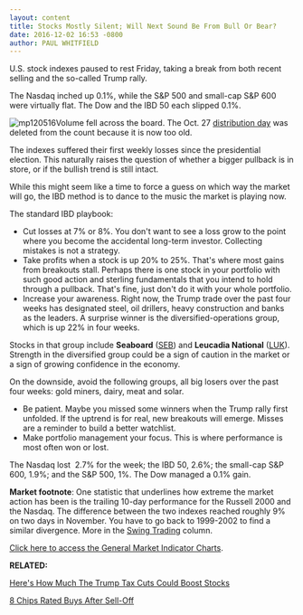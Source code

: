 ```yaml
---
layout: content
title: Stocks Mostly Silent; Will Next Sound Be From Bull Or Bear?
date: 2016-12-02 16:53 -0800
author: PAUL WHITFIELD
---
```






U.S. stock indexes paused to rest Friday, taking a break from both recent selling and the so-called Trump rally.


The Nasdaq inched up 0.1%, while the S&P 500 and small-cap S&P 600 were virtually flat. The Dow and the IBD 50 each slipped 0.1%.


![mp120516](https://www.investors.com/wp-content/uploads/2016/12/MP120516-193x300.png)Volume fell across the board. The Oct. 27 [distribution day](http://education.investors.com/lesson.aspx?id=735759&sourceid=735764) was deleted from the count because it is now too old.


The indexes suffered their first weekly losses since the presidential election. This naturally raises the question of whether a bigger pullback is in store, or if the bullish trend is still intact.


While this might seem like a time to force a guess on which way the market will go, the IBD method is to dance to the music the market is playing now.


The standard IBD playbook:


* Cut losses at 7% or 8%. You don't want to see a loss grow to the point where you become the accidental long-term investor. Collecting mistakes is not a strategy.
* Take profits when a stock is up 20% to 25%. That's where most gains from breakouts stall. Perhaps there is one stock in your portfolio with such good action and sterling fundamentals that you intend to hold through a pullback. That's fine, just don't do it with your whole portfolio.
* Increase your awareness. Right now, the Trump trade over the past four weeks has designated steel, oil drillers, heavy construction and banks as the leaders. A surprise winner is the diversified-operations group, which is up 22% in four weeks.



Stocks in that group include **Seaboard** ([SEB](https://research.investors.com/quote.aspx?symbol=SEB)) and **Leucadia National** ([LUK](https://research.investors.com/quote.aspx?symbol=LUK)). Strength in the diversified group could be a sign of caution in the market or a sign of growing confidence in the economy.


On the downside, avoid the following groups, all big losers over the past four weeks: gold miners, dairy, meat and solar.


* Be patient. Maybe you missed some winners when the Trump rally first unfolded. If the uptrend is for real, new breakouts will emerge. Misses are a reminder to build a better watchlist.
* Make portfolio management your focus. This is where performance is most often won or lost.


The Nasdaq lost  2.7% for the week; the IBD 50, 2.6%; the small-cap S&P 600, 1.9%; and the S&P 500, 1%. The Dow managed a 0.1% gain.


**Market footnote**: One statistic that underlines how extreme the market action has been is the trailing 10-day performance for the Russell 2000 and the Nasdaq. The difference between the two indexes reached roughly 9% on two days in November. You have to go back to 1999-2002 to find a similar divergence. More in the [Swing Trading](https://www.investors.com/category/research/swing-trading/) column.


[Click here to access the General Market Indicator Charts](https://www.investors.com/wp-content/uploads/2016/12/GMI_120516.pdf).


**RELATED:**


[Here's How Much The Trump Tax Cuts Could Boost Stocks](https://www.investors.com/news/heres-how-much-trump-tax-cuts-could-boost-the-stock-market/)


[8 Chips Rated Buys After Sell-Off](https://www.investors.com/news/technology/8-chip-stocks-rated-buys-after-sector-sell-off/)




